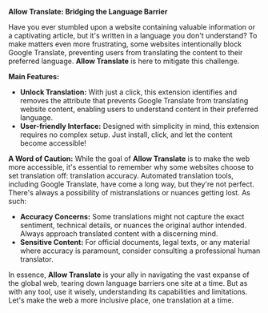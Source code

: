 **Allow Translate: Bridging the Language Barrier**

Have you ever stumbled upon a website containing valuable information or a captivating article, but it's written in a language you don't understand? To make matters even more frustrating, some websites intentionally block Google Translate, preventing users from translating the content to their preferred language. **Allow Translate** is here to mitigate this challenge.

**Main Features:**
- **Unlock Translation:** With just a click, this extension identifies and removes the attribute that prevents Google Translate from translating website content, enabling users to understand content in their preferred language.
- **User-friendly Interface:** Designed with simplicity in mind, this extension requires no complex setup. Just install, click, and let the content become accessible!

**A Word of Caution:**
While the goal of **Allow Translate** is to make the web more accessible, it's essential to remember why some websites choose to set translation off: translation accuracy. Automated translation tools, including Google Translate, have come a long way, but they're not perfect. There's always a possibility of mistranslations or nuances getting lost. As such:
- **Accuracy Concerns:** Some translations might not capture the exact sentiment, technical details, or nuances the original author intended. Always approach translated content with a discerning mind.
- **Sensitive Content:** For official documents, legal texts, or any material where accuracy is paramount, consider consulting a professional human translator.

In essence, **Allow Translate** is your ally in navigating the vast expanse of the global web, tearing down language barriers one site at a time. But as with any tool, use it wisely, understanding its capabilities and limitations. Let's make the web a more inclusive place, one translation at a time.